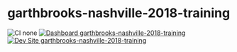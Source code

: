 # garthbrooks-nashville-2018-training

![CI none](https://img.shields.io/badge/ci-none-orange.svg)
[![Dashboard garthbrooks-nashville-2018-training](https://img.shields.io/badge/dashboard-garthbrooks_nashville_2018_training-yellow.svg)](https://dashboard.pantheon.io/sites/ad61b5c6-769c-47a0-82e8-404df2eff700#dev/code)
[![Dev Site garthbrooks-nashville-2018-training](https://img.shields.io/badge/site-garthbrooks_nashville_2018_training-blue.svg)](http://dev-garthbrooks-nashville-2018-training.pantheonsite.io/)